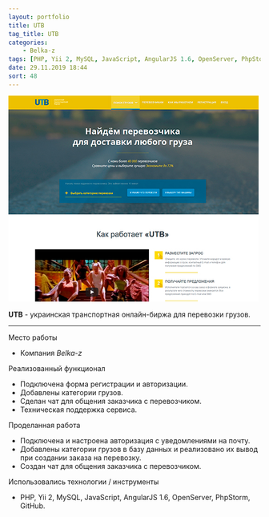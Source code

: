 ```yaml
---
layout: portfolio
title: UTB
tag_title: UTB
categories:
    - Belka-z
tags: [PHP, Yii 2, MySQL, JavaScript, AngularJS 1.6, OpenServer, PhpStorm, GitHub]
date: 29.11.2019 18:44
sort: 48
---
```


![UTB](../../assets/img/work/utb_ua.jpg)

**UTB** - украинская транспортная онлайн-биржа для перевозки грузов.

---

Место работы

* Компания _Belka-z_

Реализованный функционал

* Подключена форма регистрации и авторизации.
* Добавлены категории грузов.
* Сделан чат для общения заказчика с перевозчиком.
* Техническая поддержка сервиса.

Проделанная работа

* Подключена и настроена авторизация с уведомлениями на почту.
* Добавлены категории грузов в базу данных и реализовано их вывод при создании заказа на перевозку.
* Создан чат для общения заказчика с перевозчиком.

Использовались технологии / инструменты

* PHP, Yii 2, MySQL, JavaScript, AngularJS 1.6, OpenServer, PhpStorm, GitHub.
